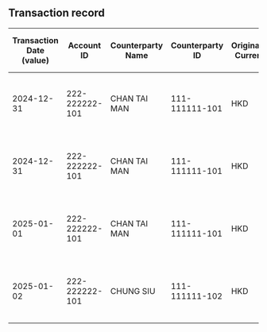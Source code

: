 ## Transaction record
| Transaction Date (value) | Account ID | Counterparty Name | Counterparty ID | Originating Currency | Originating Amount | Debit Credit Indicator | Beneficiary Bank Raw | Originator Bank Raw | Beneficiary Name | Originator Account Number | Transaction Type Source | Transaction Code Description | Sending Bank Account Number | Sending Bank Address | Converted Amount | Fraud payment |
| --- | --- | --- | --- | --- | --- | --- | --- | --- | --- | --- | --- | --- | --- | --- | --- | --- |
| 2024-12-31 | 222-222222-101 | CHAN TAI MAN | 111-111111-101 | HKD | 66120 | D | NaN | NaN | CHAN TAI MAN | 222-222222-101 | DUTF | DCP UNRELATED ELECTRONIC TRANSFER DEBIT FROM PIB | NaN | NaN | 66120 | 2 |
| 2024-12-31 | 222-222222-101 | CHAN TAI MAN | 111-111111-101 | HKD | 55100 | D | NaN | NaN | CHAN TAI MAN | 222-222222-101 | DUTF | DCP UNRELATED ELECTRONIC TRANSFER DEBIT FROM PIB | NaN | NaN | 55100 | 1 |
| 2025-01-01 | 222-222222-101 | CHAN TAI MAN | 111-111111-101 | HKD | 52460 | D | NaN | NaN | CHAN TAI MAN | 222-222222-101 | DUTF | DCP UNRELATED ELECTRONIC TRANSFER DEBIT FROM PIB | NaN | NaN | 52460 | 3 |
| 2025-01-02 | 222-222222-101 | CHUNG SIU | 111-111111-102 | HKD | 113504 | D | NaN | NaN | CHUNG SIU | 222-222222-101 | DUTF | DCP UNRELATED ELECTRONIC TRANSFER DEBIT FROM PIB | NaN | NaN | 113504 | 4 |